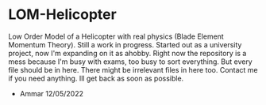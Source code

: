 # LOM-Helicopter
Low Order Model of a Helicopter with real physics (Blade Element Momentum Theory).
Still a work in progress. Started out as a university project, now I'm expanding on it as ahobby.
Right now the repository is a mess because I'm busy with exams, too busy to sort everything. But every file should be in here.
There might be irrelevant files in here too.
Contact me if you need anything. Ill get back as soon as possible.

- Ammar 12/05/2022

